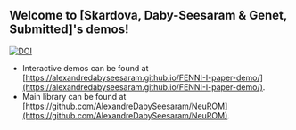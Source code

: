 ## Welcome to [Skardova, Daby-Seesaram & Genet, Submitted]'s demos!


[![DOI](https://zenodo.org/badge/DOI/10.5281/zenodo.13785982.svg)](https://doi.org/10.5281/zenodo.13785982)

* Interactive demos can be found at [https://alexandredabyseesaram.github.io/FENNI-I-paper-demo/](https://alexandredabyseesaram.github.io/FENNI-I-paper-demo/).
* Main library can be found at [https://github.com/AlexandreDabySeesaram/NeuROM](https://github.com/AlexandreDabySeesaram/NeuROM).